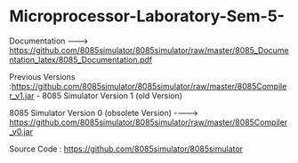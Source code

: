 # Microprocessor-Laboratory-Sem-5-


 Documentation ---> https://github.com/8085simulator/8085simulator/raw/master/8085_Documentation_latex/8085_Documentation.pdf 
 
 
Previous Versions :https://github.com/8085simulator/8085simulator/raw/master/8085Compiler_v1.jar -  8085 Simulator Version 1 (old Version)


8085 Simulator Version 0 (obsolete Version) ---->  https://github.com/8085simulator/8085simulator/raw/master/8085Compiler_v0.jar 

Source Code :
https://github.com/8085simulator/8085simulator
